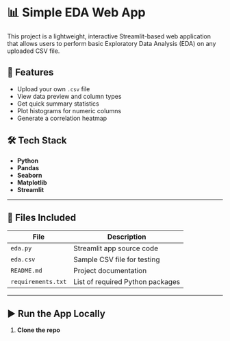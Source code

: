 # 📊 Simple EDA Web App

This project is a lightweight, interactive Streamlit-based web application that allows users to perform basic Exploratory Data Analysis (EDA) on any uploaded CSV file.

## 🚀 Features

- Upload your own `.csv` file
- View data preview and column types
- Get quick summary statistics
- Plot histograms for numeric columns
- Generate a correlation heatmap


## 🛠️ Tech Stack

- **Python**
- **Pandas**
- **Seaborn**
- **Matplotlib**
- **Streamlit**

---

## 📂 Files Included

| File       | Description                                       |
|------------|---------------------------------------------------|
| `eda.py`   | Streamlit app source code                         |
| `eda.csv`  | Sample CSV file for testing                       |
| `README.md`| Project documentation                             |
| `requirements.txt` | List of required Python packages         |

---

## ▶️ Run the App Locally

1. **Clone the repo**



